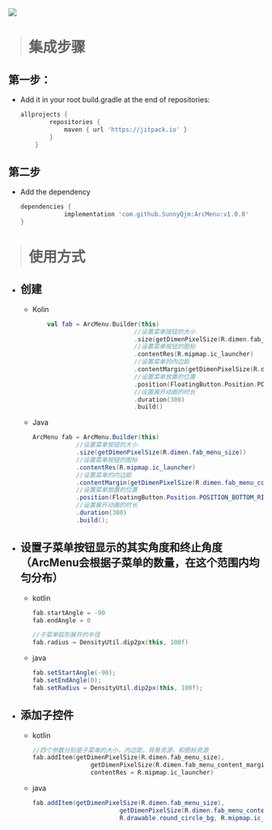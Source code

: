 [![](https://jitpack.io/v/SunnyQjm/ArcMenu.svg)](https://jitpack.io/#SunnyQjm/ArcMenu)
> # 集成步骤

## 第一步： 
  * Add it in your root build.gradle at the end of repositories:
	```groovy
    allprojects {
            repositories {
                maven { url 'https://jitpack.io' }
            }
        }
    ```
    
## 第二步
  * Add the dependency
    ```groovy
    dependencies {
    	        implementation 'com.github.SunnyQjm:ArcMenu:v1.0.0'
    }
    ```
    
> # 使用方式

- ## 创建
    - Kolin
        ```kotlin
            val fab = ArcMenu.Builder(this)
                                    //设置菜单按钮的大小
                                    .size(getDimenPixelSize(R.dimen.fab_menu_size))
                                    //设置菜单按钮的图标
                                    .contentRes(R.mipmap.ic_launcher)
                                    //设置菜单的内边距
                                    .contentMargin(getDimenPixelSize(R.dimen.fab_menu_content_margin))
                                    //设置菜单放置的位置
                                    .position(FloatingButton.Position.POSITION_BOTTOM_RIGHT)
                                    //设置展开动画的时长
                                    .duration(300)
                                    .build()
        ```
    - Java
        ```java
        ArcMenu fab = ArcMenu.Builder(this)
                    //设置菜单按钮的大小
                    .size(getDimenPixelSize(R.dimen.fab_menu_size))
                    //设置菜单按钮的图标
                    .contentRes(R.mipmap.ic_launcher)
                    //设置菜单的内边距
                    .contentMargin(getDimenPixelSize(R.dimen.fab_menu_content_margin))
                    //设置菜单放置的位置
                    .position(FloatingButton.Position.POSITION_BOTTOM_RIGHT)
                    //设置展开动画的时长
                    .duration(300)
                    .build();
        ```
- ## 设置子菜单按钮显示的其实角度和终止角度（ArcMenu会根据子菜单的数量，在这个范围内均匀分布）
    - kotlin
        ```kotlin
        fab.startAngle = -90
        fab.endAngle = 0
      
        //子菜单弧形展开的半径
        fab.radius = DensityUtil.dip2px(this, 100f)
        ```
    - java
        ```java
        fab.setStartAngle(-90);
        fab.setEndAngle(0);
        fab.setRadius = DensityUtil.dip2px(this, 100f);
        ```
- ## 添加子控件
    - kotlin
        ```kotlin
        //四个参数分别是子菜单的大小，内边距，背景资源，和图标资源
        fab.addItem(getDimenPixelSize(R.dimen.fab_menu_size),
                        getDimenPixelSize(R.dimen.fab_menu_content_margin),
                        contentRes = R.mipmap.ic_launcher)
        ```
    - java
        ```java
        fab.addItem(getDimenPixelSize(R.dimen.fab_menu_size),
                                getDimenPixelSize(R.dimen.fab_menu_content_margin),
                                R.drawable.round_circle_bg, R.mipmap.ic_launcher);
        ```